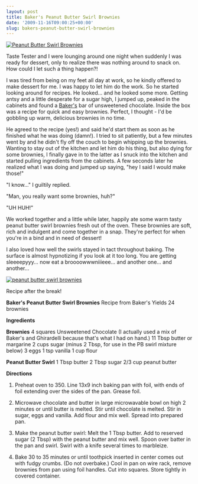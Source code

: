 ```yaml
---
layout: post
title: Baker's Peanut Butter Swirl Brownies
date: '2009-11-16T09:00:25+00:00'
slug: bakers-peanut-butter-swirl-brownies
---
```

<a href="http://www.flickr.com/photos/kstar810/4044527870/"><img src="http://farm4.static.flickr.com/3528/4044527870_294775d252.jpg" alt="Peanut Butter Swirl Brownies" /></a>

Taste Tester and I were lounging around one night when suddenly I was ready for dessert, only to realize there was nothing around to snack on. How could I let such a thing happen?!

I was tired from being on my feet all day at work, so he kindly offered to make dessert for me. I was happy to let him do the work. So he started looking around for recipes. He looked... and he looked some more. Getting antsy and a little desperate for a sugar high, I jumped up, peaked in the cabinets and found a <a href="http://brands.kraftfoods.com/BakersChocolate/BakersBrands.htm">Baker's</a> bar of unsweetened chocolate. Inside the box was a recipe for quick and easy brownies. Perfect, I thought - I'd be gobbling up warm, delicious brownies in no time. 

He agreed to the recipe (yes!) and said he'd start them as soon as he finished what he was doing (damn!). I tried to sit patiently, but a few minutes went by and he didn't fly off the couch to begin whipping up the brownies. Wanting to stay out of the kitchen and let him do his thing, but also dying for some brownies, I finally gave in to the latter as I snuck into the kitchen and started pulling ingredients from the cabinets. A few seconds later he realized what I was doing and jumped up saying, "hey I said I would make those!"

"I know..." I guiltily replied. 

"Man, you really want some brownies, huh?"

"UH HUH!"

We worked together and a little while later, happily ate some warm tasty peanut butter swirl brownies fresh out of the oven.  These brownies are soft, rich and indulgent and come together in a snap. They're perfect for when you're in a bind and in need of dessert!

I also loved how well the swirls stayed in tact throughout baking. The surface is almost hypnotizing if you look at it too long. You are getting sleeeepyyy... now eat a broooowwwniiieee... and another one... and another...

<a href="http://www.flickr.com/photos/kstar810/4044525836/"><img src="http://farm3.static.flickr.com/2580/4044525836_ec2e7268f2.jpg" alt="peanut butter swirl brownies" /></a>

Recipe after the break!

<!--more-->

<strong>Baker's Peanut Butter Swirl Brownies</strong>
Recipe from Baker's
Yields 24 brownies

<strong>Ingredients</strong>

<strong>Brownies</strong>
4 squares Unsweetened Chocolate (I actually used a mix of Baker's and Ghirardelli because that's what I had on hand.)
11 Tbsp butter or margarine
2 cups sugar (minus 2 Tbsp, for use in the PB swirl mixture below)
3 eggs
1 tsp vanilla
1 cup flour

<strong>Peanut Butter Swirl</strong>
1 Tbsp butter
2 Tbsp sugar
2/3 cup peanut butter

<strong>Directions</strong>
1. Preheat oven to 350. Line 13x9 inch baking pan with foil, with ends of foil extending over the sides of the pan. Grease foil.

2. Microwave chocolate and butter in large microwavable bowl on high 2 minutes or until butter is melted. Stir until chocolate is melted. Stir in sugar, eggs and vanilla. Add flour and mix well. Spread into prepared pan.

3. Make the peanut butter swirl: Melt the 1 Tbsp butter. Add to reserved sugar (2 Tbsp) with the peanut butter and mix well. Spoon over batter in the pan and swirl. Swirl with a knife several times to marbleize. 

4. Bake 30 to 35 minutes or until toothpick inserted in center comes out with fudgy crumbs. (Do not overbake.) Cool in pan on wire rack, remove brownies from pan using foil handles. Cut into squares. Store tightly in covered container.
